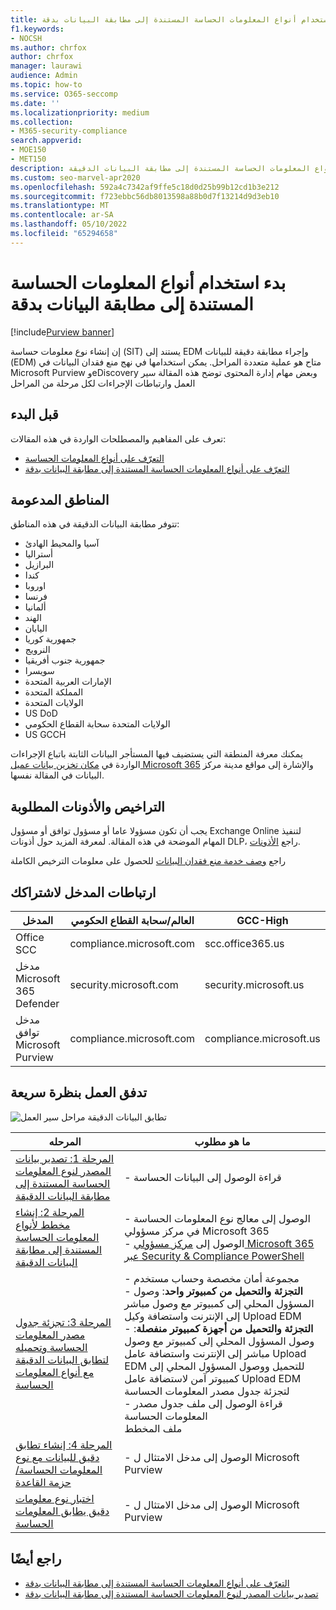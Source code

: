 ```yaml
---
title: بدء استخدام أنواع المعلومات الحساسة المستندة إلى مطابقة البيانات بدقة
f1.keywords:
- NOCSH
ms.author: chrfox
author: chrfox
manager: laurawi
audience: Admin
ms.topic: how-to
ms.service: O365-seccomp
ms.date: ''
ms.localizationpriority: medium
ms.collection:
- M365-security-compliance
search.appverid:
- MOE150
- MET150
description: ابدأ في إنشاء أنواع المعلومات الحساسة المستندة إلى مطابقة البيانات الدقيقة.
ms.custom: seo-marvel-apr2020
ms.openlocfilehash: 592a4c7342af9ffe5c18d0d25b99b12cd1b3e212
ms.sourcegitcommit: f723ebbc56db8013598a88b0d7f13214d9d3eb10
ms.translationtype: MT
ms.contentlocale: ar-SA
ms.lasthandoff: 05/10/2022
ms.locfileid: "65294658"
---
```

# <a name="get-started-with-exact-data-match-based-sensitive-information-types"></a>بدء استخدام أنواع المعلومات الحساسة المستندة إلى مطابقة البيانات بدقة

[!include[Purview banner](../includes/purview-rebrand-banner.md)]

إن إنشاء نوع معلومات حساسة (SIT) يستند إلى EDM وإجراء مطابقة دقيقة للبيانات (EDM) متاح هو عملية متعددة المراحل. يمكن استخدامها في نهج منع فقدان البيانات في Microsoft Purview وeDiscovery وبعض مهام إدارة المحتوى توضح هذه المقالة سير العمل وارتباطات الإجراءات لكل مرحلة من المراحل

## <a name="before-you-begin"></a>قبل البدء

تعرف على المفاهيم والمصطلحات الواردة في هذه المقالات:

- [التعرّف على أنواع المعلومات الحساسة](sensitive-information-type-learn-about.md#learn-about-sensitive-information-types)
- [التعرّف على أنواع المعلومات الحساسة المستندة إلى مطابقة البيانات بدقة](sit-learn-about-exact-data-match-based-sits.md#learn-about-exact-data-match-based-sensitive-information-types)

## <a name="supported-regions"></a>المناطق المدعومة

تتوفر مطابقة البيانات الدقيقة في هذه المناطق:

- آسيا والمحيط الهادئ
- أستراليا
- البرازيل
- كندا
- اوروبا
- فرنسا
- ألمانيا
- الهند
- اليابان
- جمهورية كوريا
- النرويج
- جمهورية جنوب أفريقيا
- سويسرا
- الإمارات العربية المتحدة
- المملكة المتحدة
- الولايات المتحدة
- US DoD
- الولايات المتحدة سحابة القطاع الحكومي
- US GCCH

يمكنك معرفة المنطقة التي يستضيف فيها المستأجر البيانات الثابتة باتباع الإجراءات الواردة في [مكان تخزين بيانات عميل Microsoft 365](../enterprise/o365-data-locations.md) والإشارة إلى مواقع مدينة مركز البيانات في المقالة نفسها.

## <a name="required-licenses-and-permissions"></a>التراخيص والأذونات المطلوبة

يجب أن تكون مسؤولا عاما أو مسؤول توافق أو مسؤول Exchange Online لتنفيذ المهام الموضحة في هذه المقالة. لمعرفة المزيد حول أذونات DLP، راجع [الأذونات](data-loss-prevention-policies.md#permissions).

راجع [وصف خدمة منع فقدان البيانات](/office365/servicedescriptions/microsoft-365-service-descriptions/microsoft-365-tenantlevel-services-licensing-guidance/microsoft-365-security-compliance-licensing-guidance#data-loss-prevention-for-exchange-online-sharepoint-online-and-onedrive-for-business) للحصول على معلومات الترخيص الكاملة

## <a name="portal-links-for-your-subscription"></a>ارتباطات المدخل لاشتراكك

|المدخل|العالم/سحابة القطاع الحكومي|GCC-High|وزاره الدفاع|
|---|---|---|---|
|Office SCC|compliance.microsoft.com|scc.office365.us|scc.protection.apps.mil|
|مدخل Microsoft 365 Defender|security.microsoft.com|security.microsoft.us|security.apps.mil|
|مدخل توافق Microsoft Purview|compliance.microsoft.com|compliance.microsoft.us|compliance.apps.mil|

## <a name="the-work-flow-at-a-glance"></a>تدفق العمل بنظرة سريعة

![تطابق البيانات الدقيقة مراحل سير العمل](..\media\swimlane_edm_process.png)


|المرحله|ما هو مطلوب|
|---|---|
|[المرحلة 1: تصدير بيانات المصدر لنوع المعلومات الحساسة المستندة إلى مطابقة البيانات الدقيقة](sit-get-started-exact-data-match-export-data.md#export-source-data-for-exact-data-match-based-sensitive-information-type)|- قراءة الوصول إلى البيانات الحساسة|
|[المرحلة 2: إنشاء مخطط لأنواع المعلومات الحساسة المستندة إلى مطابقة البيانات الدقيقة](sit-get-started-exact-data-match-create-schema.md#create-the-schema-for-exact-data-match-based-sensitive-information-types)|- الوصول إلى معالج نوع المعلومات الحساسة في مركز مسؤولي Microsoft 365 </br>- الوصول إلى [مركز مسؤولي Microsoft 365 عبر Security & Compliance PowerShell](/powershell/exchange/connect-to-scc-powershell) |
|[المرحلة 3: تجزئة جدول مصدر المعلومات الحساسة وتحميله لتطابق البيانات الدقيقة مع أنواع المعلومات الحساسة](sit-get-started-exact-data-match-hash-upload.md#hash-and-upload-the-sensitive-information-source-table-for-exact-data-match-sensitive-information-types)|- مجموعة أمان مخصصة وحساب مستخدم </br>- **التجزئة والتحميل من كمبيوتر واحد**: وصول المسؤول المحلي إلى كمبيوتر مع وصول مباشر إلى الإنترنت واستضافة وكيل Upload EDM </br>- **التجزئة والتحميل من أجهزة كمبيوتر منفصلة**: وصول المسؤول المحلي إلى كمبيوتر مع وصول مباشر إلى الإنترنت واستضافة عامل Upload EDM للتحميل ووصول المسؤول المحلي إلى كمبيوتر آمن لاستضافة عامل Upload EDM لتجزئة جدول مصدر المعلومات الحساسة </br>- قراءة الوصول إلى ملف جدول مصدر المعلومات الحساسة </br> ملف المخطط |
|[المرحلة 4: إنشاء تطابق دقيق للبيانات مع نوع المعلومات الحساسة/حزمة القاعدة](sit-get-started-exact-data-match-create-rule-package.md#create-exact-data-match-sensitive-information-typerule-package) |- الوصول إلى مدخل الامتثال ل Microsoft Purview |
|[اختبار نوع معلومات دقيق يطابق المعلومات الحساسة](sit-get-started-exact-data-match-test.md#test-an-exact-data-match-sensitive-information-type)| - الوصول إلى مدخل الامتثال ل Microsoft Purview

## <a name="see-also"></a>راجع أيضًا

- [التعرّف على أنواع المعلومات الحساسة المستندة إلى مطابقة البيانات بدقة](sit-learn-about-exact-data-match-based-sits.md#learn-about-exact-data-match-based-sensitive-information-types)
- [تصدير بيانات المصدر لنوع المعلومات الحساسة المستندة إلى مطابقة البيانات بدقة](sit-get-started-exact-data-match-export-data.md#export-source-data-for-exact-data-match-based-sensitive-information-type)
